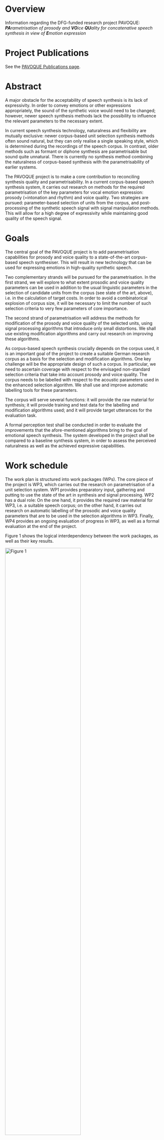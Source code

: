 # Overview

Information regarding the DFG-funded research project PAVOQUE: <i><b>PA</b>rametrisation of prosody and <b>VO</b>ice <b>QU</b>ality for concatenative speech synthesis in view of <b>E</b>motion expression</i>

# Project Publications
	
See the [PAVOQUE Publications page](pavoque-publications.html).

# Abstract
	
A major obstacle for the acceptability of speech synthesis is its lack of expressivity. In order to convey emotions or other expressions appropriately, the sound of the synthetic voice would need to be changed; however, newer speech synthesis methods lack the possibility to influence the relevant parameters to the necessary extent.

In current speech synthesis technology, naturalness and flexibility are mutually exclusive: newer corpus-based unit selection synthesis methods often sound natural, but they can only realise a single speaking style, which is determined during the recordings of the speech corpus. In contrast, older methods such as formant or diphone synthesis are parametrisable but sound quite unnatural. There is currently no synthesis method combining the naturalness of corpus-based synthesis with the parametrisability of earlier systems. 

The PAVOQUE project is to make a core contribution to reconciling synthesis quality and parametrisability. In a current corpus-based speech synthesis system, it carries out research on methods for the required parametrisation of the key parameters for vocal emotion expression: prosody (=intonation and rhythm) and voice quality. Two strategies are pursued: parameter-based selection of units from the corpus, and post-processing of the synthetic speech signal with signal manipulation methods. This will allow for a high degree of expressivity while maintaining good quality of the speech signal.


# Goals
	
The central goal of the PAVOQUE project is to add parametrisation capabilities for prosody and voice quality to a state-of-the-art corpus-based speech synthesiser. This will result in new technology that can be used for expressing emotions in high-quality synthetic speech.

Two complementary strands will be pursued for the parametrisation. In the first strand, we will explore to what extent prosodic and voice quality parameters can be used in addition to the usual linguistic parameters in the selection of candidate units from the corpus (see state of the art, above), i.e. in the calculation of target costs. In order to avoid a combinatorical explosion of corpus size, it will be necessary to limit the number of such selection criteria to very few parameters of core importance.

The second strand of parametrisation will address the methods for modification of the prosody and voice quality of the selected units, using signal processing algorithms that introduce only small distortions. We shall use existing modification algorithms and carry out research on improving these algorithms.

As 	corpus-based speech synthesis crucially depends on the corpus used, it is an important goal of the project to create a suitable German research corpus as a basis for the selection and modification algorithms. One key challenge will be the appropriate design of such a corpus. In particular, we need to ascertain coverage with respect to the envisaged non-standard selection criteria that take into account prosody and voice quality.  The corpus needs to be labelled with respect to the acoustic parameters used in the enhanced selection algorithm. We shall use and improve automatic labelling tools for these parameters.

The corpus will serve several functions: it will provide the raw material for synthesis; it will provide training and test data for the labelling and modification algorithms used; and it will provide target utterances for the evaluation task.

A formal perception test shall be conducted in order to evaluate the improvements that the afore-mentioned algorithms bring to the goal of emotional speech synthesis. The system developed in the project shall be compared to a baseline synthesis system, in order to assess the perceived naturalness as well as the achieved expressive capabilities.
	
# Work schedule

The work plan is structured into work packages (WPs). The core piece of the project is WP3, which carries out the research on parametrisation of a unit selection system. WP1 provides preparatory input, gathering and putting to use the state of the art in synthesis and signal processing. WP2 has a dual role: On the one hand, it provides the required raw material for WP3, i.e. a suitable speech corpus; on the other hand, it carries out research on automatic labelling of the prosodic and voice quality parameters that are to be used in the selection algorithms in WP3. Finally, WP4 provides an ongoing evaluation of progress in WP3, as well as a formal evaluation at the end of the project.

Figure 1 shows the logical interdependency between the work packages, as well as their key results.

<div style="text-align:left;">
  <a href="../../images/pavoque-pert.gif">
    <img alt="Figure 1" src="../../images/pavoque-pert.gif" width="70%">
  </a>
</div>
Figure 1: Logical relationships between work packages and key results in PAVOQUE

The planned scheduling of the work packages can be seen in Figure 2. Three main phases can be distinguished:

**Month 1-10:**     
In the preparation phase, we prepare the technological framework (WP1, consisting of signal analysis, unit selection synthesis, and signal modification algorithms), and design and record the speech corpus (WP2a+b).

**Month 11-30:**  
In the main phase, we will iteratively improve the three core research aspects prosody/voice quality labelling (WP2c), selection criteria (WP3a) and signal modification (WP3b).

**Month 31-36:**   
In the final phase, we will fine-tune the selection and modification aspects of WP3 with respect to each other (WP3c), and carry out a final evaluation (WP4).

    
Several work packages and tasks are scheduled to run in parallel – either because they are largely independent (as in the preparation phase), or because they are mutually dependent (as in the main phase). This interdependence of three tasks in the main phase bears the risk that a delay in one task could delay all other tasks. In order to reduce this risk, a step-wise procedure is used in all three tasks in the main phase (labelling – WP2c, selection – WP3a and modification – WP3b): Existing resources and algorithms are used in a first step, and replaced with newly developed ones as they become available.
 	
<div style="text-align:left;">
  <a href="../../images/pavoque-gantt.gif">
    <img alt="Figure 1" src="../../images/pavoque-gantt.gif" width="70%">
  </a>
</div>
Figure 2: Planned time course of work packages and key tasks in PAVOQUE

The plans for the individual work packages are now described in detail.


## WP1: Technological framework (5 PM)

	
The PAVOQUE project intends to reuse existing algorithms where possible. Many suitable algorithms for unit selection synthesis, signal analysis and signal modification exist and are accessible to the proposer; nevertheless, they must be integrated into a coherent technological framework to be optimally usable as the “toolkit” for the work in PAVOQUE. This is possible with limited effort because we can build on the MARY framework and on open-source software such as Praat, Snack, Festvox, Festival, and FreeTTS.

#### a. Baseline system for unit selection synthesis  	
We need a baseline unit selection system in order to assess the improvements in expressivity obtained in WP3. The implementations of unit selection algorithms that currently exist in the MARY system (see Previous work) are the natural starting point for this baseline system. Their suitability for PAVOQUE must be critically compared  before one of them is selected for further use.

Most current unit selection algorithms do not account for prosody explicitly; instead, prosody is indirectly described via a set of symbolic features such as sentence type, position in the sentence, or syllable stress status. In all existing systems, voice quality is considered unrelated to target costs, because its modelling is not considered relevant for the expression of a linguistic structure in indo-european languages.

In contrast to such previous practice, we will need to allow for the explicit use of prosodic and voice quality parameters in the target cost function, i.e. during the selection of candidate units from the database. Criteria for this comparison of available systems include:

i. Can the target cost function be extended to take into account acoustic parameter targets? In particular, can it be adapted manually, or is it fully data-driven?     
ii. Are continuous measures accounted for through coarse cutoffs, or in a continuous way?  
iii. How difficult is it to take into account relative measures such as z-scores rather than absolute measures?   
iv. How tolerant is the method to missing data? I.e., is there a measure of “degree of similarity” for non-perfect-match units?
	
Further criteria are likely to emerge in the process.

Should this assessment come to the conclusion that an altogether different unit selection algorithm is considerably more suitable for the PAVOQUE tasks than any of the available techniques, that algorithm would need to be implemented, as an extension to the existing code. However, it would be preferable to concentrate efforts on the core tasks of this project, and to extend one of the existing algorithms, unless strong reasons arise for doing otherwise.

A subset of the corpus recorded in WP2 will be used as the corpus of the baseline system. This approach allows us to compare naturalness and expressivity of the baseline and enhanced systems, using material from the same speaker in the two versions of the system. Such formal comparison tests will be carried out in WP4.

 
#### b. Speech signal analysis and modification toolkit
	
Numerous algorithms exist for analysing and modifying the speech signal (see State of the art). Some of these are available in MARY or in open source software (e.g., F0 tracking, cepstral analysis); others have been published, but no implementations are freely available (e.g., NAQ, glottal formant). WP1 will collect and integrate into a coherent framework a selection of implemented algorithms. In addition, we will list promising algorithms which are described in the literature but for which no implementation is available. They will be evaluated with respect to their potential use within PAVOQUE. This evaluation will include the questions of:

i.  maturity (i.e., whether they are established good practice vs. experimental);   
ii. applicability (tried in a synthesis context or not);   
iii. quality (the amount of degradation introduced); and   
iv. effort (the amount of work required to implement the algorithm).   

As motivated in the State of the art section, we expect frequency domain and mixed methods to be most promising.   
	The theoretical assessment of algorithms will yield a set of candidate algorithms to be implemented and tested in WP2 and WP3.
	

	
## WP2: Creation of an exemplary corpus suitable for expressive speech synthesis (12 PM)
	
This work package has a dual role. First, it will create a special speech corpus for use in WP3; secondly, it will carry out research on the automatic labelling of prosody and voice quality parameters in this corpus.

The PAVOQUE project has very specific and non-standard requirements with respect to the content of the speech synthesis corpus:  The enhanced selection algorithm to be developed in WP3(a) requires the corpus to contain a controlled range of variation of prosodic and voice quality parameters, independently of linguistic structure. Existing corpora such as CMU Arctic (Kominek & Black, 2004), or the BITS corpus (expected to be released by the end of 2005 – Ellbogen, Schiel & Steffen, 2004), are designed for general-purpose, unexpressive text-to-speech synthesis, and do not provide the required parameter variation. For this reason, it is necessary to create a new corpus for this research.

In a concatenative system, the quality of the speech corpus is the single most important factor for the final output speech quality. Therefore, the appropriate design, recording and labelling of the corpus is crucial for its suitability for the purposes of this project.

The work in WP2 consists of three tasks:

a. Design a textual corpus for a limited domain.   
b. Record the speech corpus.  
c. Label the speech corpus.  

#### a. Design a German textual corpus for a limited domain in which emotions naturally play a role  (3 PM)

	
A key challenge in corpus design is to assure adequate coverage, i.e. for every expected target utterance, suitable units must be found in the corpus.

For unlimited domains, assuring coverage implies recording a very large corpus, consisting of several hours of speech data. For this research project, we will only address a limited domain, i.e. a set of utterances to be produced in a specific scenario. Common examples of such limited domains are speaking clocks or weather forecasts; for PAVOQUE, a new limited domain needs to be identified and modelled where a variety of emotional states are naturally expressed. Examples of possible domains include social chatter, tutorial dialogues, or sports commentaries. These and other domains will be investigated before a decision is taken.

The issue of assuring coverage is more difficult in PAVOQUE than in traditional, unexpressive corpus-based synthesis: As motivated before, we intend to use not only linguistic parameters in the target cost function for unit candidate selection, but also prosody and voice quality parameters. This means that each unit (e.g., each phone) needs to occur not only in several phonetic contexts, sentence types, stress states etc., but also in several configurations of prosody and voice quality. The combinatorical explosion which would follow from simply cross-combining all these selection criteria needs to be addressed, first by keeping the number of prosodic and voice quality parameters and their possible values small, and second by limiting the recordings to a subset of parameter configurations which are most suitable for the set of target domain utterances to produce.
	
	
Based on these considerations, we propose to design the speech corpus in such a way that two distinct sub-corpora can be identified:

1. A number of utterances will be recorded in a fully factorial way, such that each unit exists in each prosody and voice quality parameter setting. The text of target utterances in this sub-corpus should be emotionally neutral (sentences such as “The glass is standing on the table.”) or emotionally ambguous (e.g., “The telephone has not rung at all today!”). This section of the corpus is suitable for general-purpose emotion expression research and full flexibility in acoustic parametrisation. This data is most suitable for testing the parametrisation algorithms and their limits. Obtaining emotional-sounding speech output from this kind of data is a challenging task, because it is necessary to specify explicitly the full acoustic parameter settings for the emotional states.  
2. A different set of utterances will be tilted towards specific kinds of expressivity, and show only limited variation in prosodic and voice quality parameters. The parameter ranges that are appropriate for different emotions are available from the literature (e.g., Banse & Scherer,  1996; Schröder, 2004a). Target texts for this sub-corpus should be emotional. For example, it is sufficient to be able to speak the sentence "I'm so sad" in medium-to-low F0, and modal-to-soft vocal effort settings. This kind of data, combining a certain emotion-specificity with limited flexibility, constitutes a direct extension of previous practice (e.g., Johnson et al., 2002; Iida & Campbell, 2003) where only a small number of expressions were recorded without the possibility for parametrisation. Generating emotional-sounding speech from this kind of data is comparatively easy, as to a certain extent, the emotional expression is already inherent in the recorded speech material. Nevertheless, adding a certain amount of flexibility to this approach constitutes a worthwile step advancing the state of the art.  

This twofold approach ensures that the algorithms can be tested both on general-purpose and on specific material oriented towards certain kinds of emotionality, while keeping the amount of data manageable.

In order to ensure comparability between the baseline system (WP1) and the enhanced system (WP3), the corpus recorded in WP2 must also be usable for the baseline system. This will be achieved by extracting a subset of the corpus in which the prosodic and voice quality parameters are recorded at the speaker’s default setting, and using this subset as the speech corpus for the baseline system. It will be ensured that the subset achieves coverage of the material to be synthesised, in the classical, linguistic sense.	
	
	
#### b. Record the speech corpus (2 PM)


For recording the speech corpus, we build on the setup that exists from the diphone recordings in the NECA project. This includes recording equipment, software, and experience in setting up and carrying out the recording protocol.

As has been shown several times (e.g., Banse & Scherer, 1996; Ellbogen et al., 2004; Schröder, 2003), actors are more reliable than non-actors to produce the required speech material in a controlled setting. For this reason, the recordings of the speech corpus need to be carried out with a professional speaker. A phonetically trained listener will need to supervise the recordings in order to monitor recording errors and trigger immediate re-recordings where necessary.

Previous experience (Schröder & Grice, 2003) has shown that it is generally necessary to schedule at least one session for re-recordings. Despite the care used to re-record erroneous material immediately, some problems with individual recordings are usually only noticed during the labelling phase (see below). We therefore include a re-recording session in our planning from the start.

In addition to the synthesis corpus, a number of recordings need to be made for the evaluation planned in WP4. Selected sentences from both the general-purpose and the specific expression-oriented sections will be recorded in several emotional states of varying intensity by the same speaker. These will not be used as part of the synthesis corpus, but as targets for copy synthesis (see WP4).

 
#### c. Label the speech corpus (7 PM)


The labelling of the speech corpus is a key pre-requisite for being able to index and later use the units in the corpus. In addition to the traditional marking of segment boundaries, PAVOQUE also requires prosodic and voice quality parameters to be labelled, which is an open research issue.

For segment boundary labelling, we will start with existing tools (e.g., CMU Sphinx, HTK) for forced alignment of a phoneme string to the recordings. The phoneme string to align is predicted by the TTS system and manually corrected where the speaker deviated from the pronounciation generated by the system. Manual correction of the automatic segment boundary labelling is a relatively simple but necessary and time-consuming task. It will be performed by a phonetically trained student assistant.

For prosody and voice quality parameters, manual labelling would be an extremely time-consuming task and will be avoided if at all possible. Automatic labelling of prosody and voice quality features, on the other hand, is an open-ended research issue, where improvements are expected to be gradual rather than being once-and-for-all solutions. Therefore, automatic labelling of acoustic parameters will be performed as an iterative process in interaction with WP3, where new measures are taken into account by the selection algorithms as they become available.

The first methods to be applied are the existing technologies included into the analysis toolkit in WP1(b). In addition, efforts will go into the advancement of the state of the art, taking the assessment of algorithms in WP1(b) as a starting point.

With respect to prosody labelling, one potential advancement will be the detection of the glottal formant (Fant, 1979; Doval & d'Alessandro, 1997), a parameter related to both pitch and open quotient. As an intermediate parameter between prosody and voice quality, it is of obvious potential relevance for PAVOQUE. A first algorithm for its estimation has been proposed by Bozkurt et al. (2004a), who reported good classification results on carefully selected speech samples. Attempts to generalise its use to unconstrained and emotionally expressive speech are a logical next step.

Improvements of voice quality labelling will start with measures of spectral tilt and periodic-aperiodic ratio. Spectral tilt is known to be an important measure of voice quality, but existing estimation methods are not fully reliable. We aim to develop more reliable methods of spectral tilt estimation, possibly starting from the Soft Phonation Index, a ratio of high energy and low energy parts of the speech spectrum (Deliyski, 1993). Periodic/aperiodic ratio detection could start with the decomposition algorithm proposed by Yegnanarayana et al. (1998). In addition to these parameters, several recently proposed measures such as the Normalized Amplitude Quotient (NAQ – Alku et al., 1998) as well as cepstral measures will be investigated.

The relevance of voice quality parameters will be tested in a classification scheme using the newly created corpus as well as the existing diphone databases with three different voice qualities. The aim will be to define the voice quality feature vector that leads to the most accurate classification, the measure of accuracy being the speaker intention during recordings. The obtained feature vector will be used for labelling the corpus, and thus becomes available as a selection criterion in WP3(a).	
	
	
## WP3: New methods for the parametrisation of speech synthesis (16 PM)

	
The parametrisation of corpus-based speech synthesis constitutes the core aim of the PAVOQUE project. The goal is to provide the required flexibility for emotion expression while maintaining a high quality of the speech signal. Work in this work package will proceed along two main strands: (a) selection of appropriate units; and (b) signal processing. Each strand will be pursued in two steps: First, existing algorithms will be applied in this new context; and second, new algorithms will be proposed and tested.

The algorithms will be implemented in an “enhanced” system built on top of the “baseline” system prepared in WP1, thereby allowing for direct comparison of performance of the two systems.


#### a. Selection of appropriate units (6 PM)

In this strand of WP3, algorithms are developed that can take into account prosody and voice quality parameters during the selection of units, in particular as part of the target cost function which determines the degree of suitedness of a given unit for a target utterance. As voice quality is generally considered to be relatively independent of linguistic structure (e.g., Ladd et al., 1985), we anticipate that selection based on voice quality can be implemented as a simple “add-on” to the baseline system, without the risk of reducing output speech quality. For prosody, the situation is more complex. Existing systems obtain natural prosody by using purely linguistic parameters in the target cost function, i.e., the natural prosody follows from properly selected linguistic predictors without actually being modelled explicitly. Therefore, the simple use of absolute F0, duration and intensity values in addition to the existing linguistic parameters would result in contradictory requests and a reduced synthesis quality. Therefore, we will devise relative measures for prosody in context, e.g. comparing F0 relative to class means by calculating z-scores for classes defined by linguistic parameter configurations. Prosody target costs will then select from among the linguistically acceptable candidates.

In a first step, a set of selection parameters will be proposed based on theoretical considerations. These parameters should describe prosody and voice quality as independently from linguistic structure as possible. They will be built into the target cost function of the “enhanced” system. We will experimentally determine the weights of these parameters with respect to the linguistic parameters. With respect to the two alternatives of automatic versus manual determination of parameter weights (Blouin, 2003), we clearly favour the manual method in this context. Otherwise, the specificities of the recorded data would determine this rather general question in a way that would be difficult to generalise. It can be anticipated that the question of parameter weights will be decisive for the overall quality especially in situations of incomplete coverage. We will artificially create such situations in a controlled way from the fully covered subset of the corpus (see WP2 (a) 1. above), so that the perceptual effects of different design choices become apparent.

In a second step, we will add new promising parameters, in particular the measures developed in WP2 (c). Again, the perceptual effects will be assessed based on the controlled creation of incomplete coverage situations.

 

#### b. Modification of prosody and voice quality parameters using new algorithms maintaining high quality (7 PM)

	
This second strand of work in WP3 will use signal manipulation algorithms in order to modify the prosody and voice quality of the speech units selected for a target utterance. This may seem risky at first sight – one of the reasons for the success of unit selection synthesis, 10 years ago, was that it did not rely on signal processing, thus avoiding the degradations introduced by the signal manipulation algorithms that existed at the time. However, we are convinced that limited use of signal processing is now possible, firstly because algorithms have improved over the last decade, introducing less artifacts, and secondly because the amplitude of manipulations can be kept relatively small if it can build on a corpus with good coverage of the acoustic space.

In a first step, we will use existing prosody modification algorithms. Even for the simple time-domain PSOLA algorithm, it has been shown that moderate changes of F0 and timing are possible without extensive quality loss (Blouin, 2003). The more recent frequency-domain and mixed methods, while being more powerful and flexible, are also expected to create less artifacts in the speech signal. The technological toolbox compiled in WP1 (b) will provide a first choice of technology for use in the synthesis system.

For voice quality modification, we will start, in particular, from the spectral interpolation algorithm which we have recently proposed (Turk et al., 2005). We have shown that we can create degrees of vocal effort in diphone synthesis. Transferring the technology to unit selection synthesis is now a small step. In addition, it will be very interesting to see to what extent the same algorithm can be applied for interpolating between other voice qualities, including the vocal correlates of the smile.

In a second step, new algorithms for prosody and voice quality modification will be investigated. Modification of prosody will be performed with a frequency domain or a mixed method. We will investigate adaptive filtering techniques for spectral tilt modification. For the modification of the periodic/aperiodic ratio, a decomposition/weighting/recomposition approach will be investigated. All modification algorithms will be applied with an overlap-add approach, which guarantees that no additional discontinuities are introduced into the speech signal.

This second step is the most open-ended, basic research aspect of the project. We anticipate that new advances can be made compared to today’s state of the art, and that some of the findings can already be put to use in the synthesis algorithm. Given the short duration of the project, however, we do not expect to cover all relevant questions by the end of the project.

 

#### c. Suitable combination of the selection (a) and modification (b) aspects (3 PM)


Each of the two strands of research presented above will lead to a certain range of variation in modelled parameter values. However, the selection strand is limited by the combinatoric explosion that would follow from the use of too many parameters and/or parameter values, while the modification strand is limited with respect to the magnitude of the modifications by the signal degradations introduced by too large parameter changes. Combining the two aspects should ultimately lead to a larger range of variation than for any of the methods alone. 
	
While the basic idea of this combination of selection and modification is straightforward, we need to work on the optimal combination of both aspects. Naturally, each aspect should be used for what it can do best, e.g. limited tempo and F0 modifications can be performed using signal modification, while larger F0 or voice quality deviations might better be realised by selecting appropriate units from the corpus. If some of the desired flexibility can be provided by modification algorithms, that will reduce the combinatoric load on the target cost function for the selection of units. This may allow us to consider additional parameters in the target cost function, thus effectively widening the range of parametric flexibility.

In addition, the combination with signal modification will prompt a re-adjustment of the join costs in the unit selection algorithm. This will result in a reduction of the costs for discontinuities which can easily be corrected, while giving higher weights to discontinuities which cannot be corrected by the signal processing module without audible degradation.

	
## WP4: Evaluation (3 PM)

	
Evaluation in PAVOQUE has two aspects:

a. the ongoing evaluation of progress in WP3, and   
b. a formal evaluation study at the end of the project.	


#### a. Ongoing evaluation of selection and modification algorithms in WP3

	
The iterative research process in the main phase is necessarily combined with an ongoing evaluation of the obtained synthesis quality. On the one hand, the selection of units (WP3a) based on prosodic and voice quality measures (WP2c) may lead to discontinuities, e.g. if the target costs weigh the acoustic measures inappropriately relative to the traditional symbolic measures. On the other hand, the results of the research on signal modification algorithms (WP3b) need to be evaluated with respect to the perceptual degradation introduced. 

This ongoing evaluation will normally be carried out informally, unless special reasons arise that justify the additional effort of carrying out formal perception tests. It will accompany the work of WP3 throughout its duration.

 
#### b. Formal perceptual evaluation of project results

	
At the end of the project, a formal evaluation study will be carried out, assessing the success of the new “enhanced” synthesis algorithm. The measure of success for the PAVOQUE project is a perceptual one, viz., whether or not listeners perceive speech synthesised with the enhanced system as more expressive but similarly natural-sounding compared to speech synthesised with the baseline system. 

s the PAVOQUE project is concerned primarily with research on new parametrisation algorithms, not with the establishment of prosody rules for emotion expression, it is important not to assess the expressivity using a rule set (which would introduce irrelevant complexity into the experiment), but by modelling natural examples of expressive speech using copy synthesis.


Stimulus generation. For copy synthesis, a sample of expressive target utterances will be recorded in WP2(b). The range of expressivity should include intense as well as mild states, as well as emotions differ in the degree to which they are conveyed through prosody and through voice quality. For example, anger seems to be perceived mainly from voice quality, while surprise is mainly perceived from intonation (Montero et al., 1999). Including both types of states will allow us to assess the success in synthesising prosody vs. voice quality more concretely. For copy synthesis, the natural utterances are analysed with respect to their phonetic string, linguistic, prosodic and voice quality parameters. For each utterance, these measures are then modelled as closely as possible (“copied”) with synthetic speech, using (1) the baseline system with the unexpressive subset of the speech corpus created in WP2; (2) the baseline system with the full speech corpus created in WP2, but without controlling the prosodic and voice quality variation in the corpus; and (3) the three versions of the enhanced system developed in WP3 (a), (b) and (c), respectively.


The success criterion formulated above consists of two parts: (i) perceived expressivity, and (ii) perceived naturalness. These are assessed in separate perception tests.

i. Perceived expressivity.  
We assess the perceived emotionality using rating tests. The stimulus material will include the original recordings as well as the five copy-synthesised versions of each utterance (two versions for the baseline and three versions for the enhanced system). The stimuli are presented in randomised order, and subjects rate the emotion they perceive. We will use dimensional and categorical ratings, in order to cover both general trends (using the dimensions) and fine emotion-specific details (using categories). 

In analysing the results, we will take into account recent recommendations by Juslin & Laukka (2003) and by Bänziger (2004), who suggest methods to link perceptual ratings to the acoustic parameters of the stimuli, which leads to a better understanding of which parameters caused which perception.

 
ii. Perceived naturalness.  
In a second test, the same stimuli will be presented to a different group of listeners, who will indicate the perceived naturalness of the stimuli using Mean Opinion Scores (MOS). The natural recordings will be included as a reference against which to judge the MOS ratings for the baseline and the three versions of the enhanced system.
